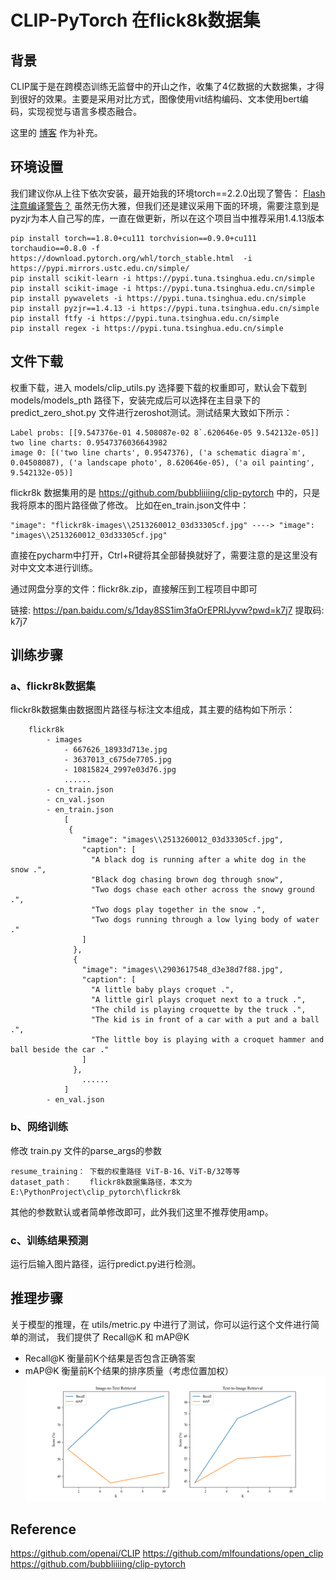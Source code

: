 # CLIP-PyTorch 在flick8k数据集

## 背景
CLIP属于是在跨模态训练无监督中的开山之作，收集了4亿数据的大数据集，才得到很好的效果。主要是采用对比方式，图像使用vit结构编码、文本使用bert编码，实现视觉与语言多模态融合。

这里的 [博客](https://blog.csdn.net/m0_62919535/article/details/147602965) 作为补充。
## 环境设置
我们建议你从上往下依次安装，最开始我的环境torch==2.2.0出现了警告：
[Flash 注意编译警告？](https://discuss.pytorch.org/t/flash-attention-compilation-warning/196692)
虽然无伤大雅，但我们还是建议采用下面的环境，需要注意到是pyzjr为本人自己写的库，一直在做更新，所以在这个项目当中推荐采用1.4.13版本

    pip install torch==1.8.0+cu111 torchvision==0.9.0+cu111 torchaudio==0.8.0 -f https://download.pytorch.org/whl/torch_stable.html  -i https://pypi.mirrors.ustc.edu.cn/simple/
    pip install scikit-learn -i https://pypi.tuna.tsinghua.edu.cn/simple
    pip install scikit-image -i https://pypi.tuna.tsinghua.edu.cn/simple
    pip install pywavelets -i https://pypi.tuna.tsinghua.edu.cn/simple
    pip install pyzjr==1.4.13 -i https://pypi.tuna.tsinghua.edu.cn/simple
    pip install ftfy -i https://pypi.tuna.tsinghua.edu.cn/simple
    pip install regex -i https://pypi.tuna.tsinghua.edu.cn/simple

## 文件下载
权重下载，进入 models/clip_utils.py 选择要下载的权重即可，默认会下载到 models/models_pth 路径下，安装完成后可以选择在主目录下的 
predict_zero_shot.py 文件进行zeroshot测试。测试结果大致如下所示：

    Label probs: [[9.547376e-01 4.508087e-02 8`.620646e-05 9.542132e-05]]
    two line charts: 0.9547376036643982
    image 0: [('two line charts', 0.9547376), ('a schematic diagra`m', 0.04508087), ('a landscape photo', 8.620646e-05), ('a oil painting', 9.542132e-05)]
flickr8k 数据集用的是 https://github.com/bubbliiiing/clip-pytorch 中的，只是我将原本的图片路径做了修改。
比如在en_train.json文件中：

    "image": "flickr8k-images\\2513260012_03d33305cf.jpg" ----> "image": "images\\2513260012_03d33305cf.jpg"
直接在pycharm中打开，Ctrl+R键将其全部替换就好了，需要注意的是这里没有对中文文本进行训练。

通过网盘分享的文件：flickr8k.zip，直接解压到工程项目中即可

链接: https://pan.baidu.com/s/1day8SS1im3faOrEPRIJyvw?pwd=k7j7 提取码: k7j7 

## 训练步骤
### a、flickr8k数据集
flickr8k数据集由数据图片路径与标注文本组成，其主要的结构如下所示：
```
    flickr8k
        - images
            - 667626_18933d713e.jpg
            - 3637013_c675de7705.jpg
            - 10815824_2997e03d76.jpg
            ......
        - cn_train.json
        - cn_val.json
        - en_train.json
            [
             {
                "image": "images\\2513260012_03d33305cf.jpg",
                "caption": [
                  "A black dog is running after a white dog in the snow .",
                  "Black dog chasing brown dog through snow",
                  "Two dogs chase each other across the snowy ground .",
                  "Two dogs play together in the snow .",
                  "Two dogs running through a low lying body of water ."
                ]
              },
              {
                "image": "images\\2903617548_d3e38d7f88.jpg",
                "caption": [
                  "A little baby plays croquet .",
                  "A little girl plays croquet next to a truck .",
                  "The child is playing croquette by the truck .",
                  "The kid is in front of a car with a put and a ball .",
                  "The little boy is playing with a croquet hammer and ball beside the car ."
                ]
              },
                ......
            ]
        - en_val.json
```
### b、网络训练 
修改 train.py 文件的parse_args的参数 

    resume_training： 下载的权重路径 ViT-B-16、ViT-B/32等等
    dataset_path：    flickr8k数据集路径，本文为 E:\PythonProject\clip_pytorch\flickr8k

其他的参数默认或者简单修改即可，此外我们这里不推荐使用amp。

### c、训练结果预测   
运行后输入图片路径，运行predict.py进行检测。

## 推理步骤
关于模型的推理，在 utils/metric.py 中进行了测试，你可以运行这个文件进行简单的测试，
我们提供了 Recall@K 和 mAP@K

* Recall@K 衡量前K个结果是否包含正确答案 
* mAP@K    衡量前K个结果的排序质量（考虑位置加权）
![R_mAP.png](R_mAP.png)

## Reference
https://github.com/openai/CLIP
https://github.com/mlfoundations/open_clip
https://github.com/bubbliiiing/clip-pytorch